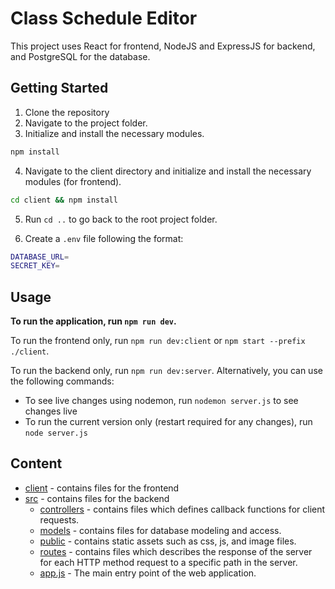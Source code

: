 # Class Schedule Editor

This project uses React for frontend, NodeJS and ExpressJS for backend, and PostgreSQL for the database.

## Getting Started

1. Clone the repository
2. Navigate to the project folder.
3. Initialize and install the necessary modules.

```bash
npm install
```

4. Navigate to the client directory and initialize and install the necessary modules (for frontend).

```bash
cd client && npm install
```

5. Run `cd ..` to go back to the root project folder.

6. Create a `.env` file following the format:
```bash
DATABASE_URL=
SECRET_KEY=
```

## Usage

**To run the application, run `npm run dev`.**

To run the frontend only, run `npm run dev:client` or `npm start --prefix ./client`.

To run the backend only, run `npm run dev:server`. Alternatively, you can use the following commands:

- To see live changes using nodemon, run `nodemon server.js` to see changes live
- To run the current version only (restart required for any changes), run `node server.js`

## Content

- [client](./client/) - contains files for the frontend
- [src](./src/) - contains files for the backend
  - [controllers](./src/controllers/) - contains files which defines callback functions for client requests.
  - [models](./src/models/) - contains files for database modeling and access.
  - [public](./src/public/) - contains static assets such as css, js, and image files.
  - [routes](./src/routes/) - contains files which describes the response of the server for each HTTP method request to a specific path in the server.
  - [app.js](./src/app.js) - The main entry point of the web application.
